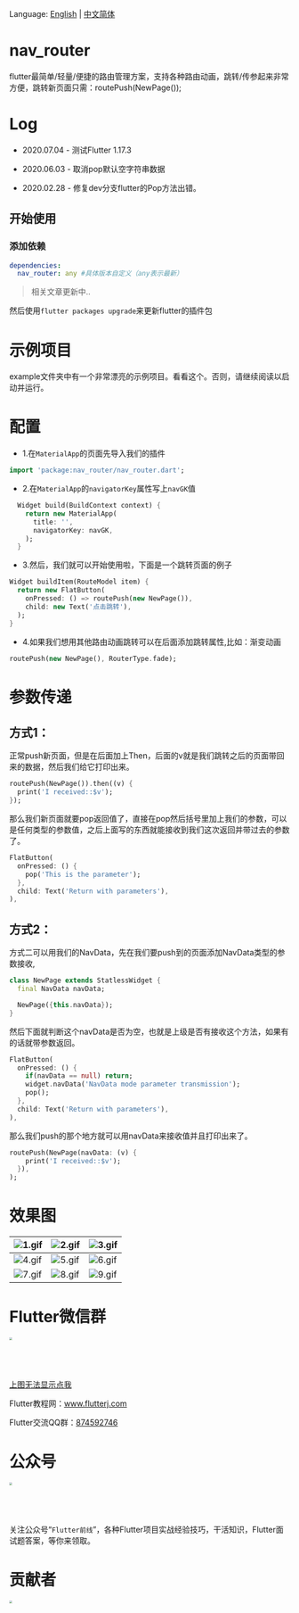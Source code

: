 Language: [English](README.md) | [中文简体](README_ZH.md)

# nav_router

flutter最简单/轻量/便捷的路由管理方案，支持各种路由动画，跳转/传参起来非常方便，跳转新页面只需：routePush(NewPage());

# Log
* 2020.07.04 - 测试Flutter 1.17.3

* 2020.06.03 - 取消pop默认空字符串数据

* 2020.02.28 - 修复dev分支flutter的Pop方法出错。

## 开始使用

### 添加依赖
```yaml
dependencies:
  nav_router: any #具体版本自定义（any表示最新）
```

> 相关文章更新中..

然后使用`flutter packages upgrade`来更新flutter的插件包

# 示例项目
example文件夹中有一个非常漂亮的示例项目。看看这个。否则，请继续阅读以启动并运行。

# 配置
*  1.在`MaterialApp`的页面先导入我们的插件
```dart
import 'package:nav_router/nav_router.dart';
```
*  2.在`MaterialApp`的`navigatorKey`属性写上`navGK`值
```dart
  Widget build(BuildContext context) {
    return new MaterialApp(
      title: '',
      navigatorKey: navGK,
    );
  }
```
* 3.然后，我们就可以开始使用啦，下面是一个跳转页面的例子
```dart
Widget buildItem(RouteModel item) {
  return new FlatButton(
    onPressed: () => routePush(new NewPage()),
    child: new Text('点击跳转'),
  );
} 
```

* 4.如果我们想用其他路由动画跳转可以在后面添加跳转属性,比如：渐变动画
```dart
routePush(new NewPage(), RouterType.fade);
```

# 参数传递

## 方式1：
正常push新页面，但是在后面加上Then，后面的v就是我们跳转之后的页面带回来的数据，然后我们给它打印出来。
```dart
routePush(NewPage()).then((v) {
  print('I received::$v');
});
```
那么我们新页面就要pop返回值了，直接在pop然后括号里加上我们的参数，可以是任何类型的参数值，之后上面写的东西就能接收到我们这次返回并带过去的参数了。
```dart
FlatButton(
  onPressed: () {
    pop('This is the parameter');
  },
  child: Text('Return with parameters'),
),
```

## 方式2：
方式二可以用我们的NavData，先在我们要push到的页面添加NavData类型的参数接收,
```dart
class NewPage extends StatlessWidget {
  final NavData navData;

  NewPage({this.navData});
}
```
然后下面就判断这个navData是否为空，也就是上级是否有接收这个方法，如果有的话就带参数返回。
```dart
FlatButton(
  onPressed: () {
    if(navData == null) return;
    widget.navData('NavData mode parameter transmission');
    pop();
  },
  child: Text('Return with parameters'),
),
```
那么我们push的那个地方就可以用navData来接收值并且打印出来了。
```dart
routePush(NewPage(navData: (v) {
    print('I received::$v');
  }),
);
```

# 效果图
|![1.gif](git/1.gif)| ![2.gif](git/2.gif) | ![3.gif](git/3.gif)|
| --- | --- | --- |
|![4.gif](git/4.gif)| ![5.gif](git/5.gif) | ![6.gif](git/6.gif)|
|![7.gif](git/7.gif)| ![8.gif](git/8.gif) | ![9.gif](git/9.gif)|

# Flutter微信群

<img src="git/left_group.png" height="200" width="210" style="zoom:30%;" />

[上图无法显示点我](http://www.flutterj.com/left_group.png)

Flutter教程网：www.flutterj.com

Flutter交流QQ群：[874592746](https://jq.qq.com/?_wv=1027&k=5coTYqE)

# 公众号
<img src="http://www.flutterj.com/public.jpg" height="200" width="200" style="zoom:30%;" />

关注公众号“`Flutter前线`”，各种Flutter项目实战经验技巧，干活知识，Flutter面试题答案，等你来领取。

# 贡献者

<img src="http://www.flutterj.com/circle-cropped.png" height="150" width="150" style="zoom:30%;" />